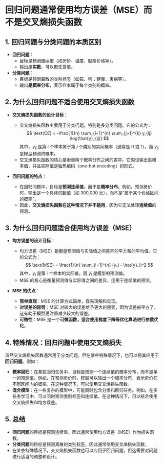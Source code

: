# 回归问题通常使用均方误差（MSE）而不是交叉熵损失函数

## 1. **回归问题与分类问题的本质区别**

- **回归问题**：
  - 目标是预测连续值（如房价、温度、股票价格等）。
  - 输出是**实数**，可以取任意值。
- **分类问题**：
  - 目标是预测离散的类别标签（如猫、狗；健康、患病等）。
  - 输出**是概率分布**，表示样本属于每个类别的概率。

## 2. **为什么回归问题不适合使用交叉熵损失函数**

- **交叉熵损失函数的设计目标**：
  - 交叉熵损失函数主要用于分类问题，特别是多分类问题。它的公式为：
    $$
    \text{CE} = -\frac{1}{n} \sum_{i=1}^{n} \sum_{j=1}^{k} y_{ij} \log(\hat{y}_{ij})
    $$
    其中，$y_{ij}$ 是第 $i$ 个样本属于第 $j$ 个类别的实际概率（通常是 0 或 1），而 $\hat{y}_{ij}$ 是模型预测的概率。
  - 交叉熵损失函数的核心是衡量两个概率分布之间的差异。它假设输出是概率值，并且实际值是独热编码（one-hot encoding）的形式。

- **回归问题的特点**：
  - 在回归问题中，目标是**预测连续值**，而不是**概率分布**。例如，预测房价时，输出是一个具体的数值（如 300,000 元），而不是“属于某个价格区间的概率”。
  - 因此，**交叉熵损失函数在这种情况下并不适用**，因为它无法处理**连续值**的预测。

## 3. **为什么回归问题适合使用均方误差（MSE）**

- **均方误差的设计目标**：
  - 均方误差（MSE）是衡量预测值与实际值之间差异的平方和的平均值。它的公式为：
    $$
    \text{MSE} = \frac{1}{n} \sum_{i=1}^{n} (y_i - \hat{y}_i)^2
    $$
    其中，$y_i$ 是第 $i$ 个样本的实际值，而 $\hat{y}_i$ 是模型的预测值。
  - MSE 的核心是衡量预测值与实际值之间的差异，适用于连续值的预测。

- **MSE 的优点**：
  - **简单直观**：MSE 的计算方式简单，容易理解和实现。
  - **对误差的惩罚**：MSE 对较大的误差给予更大的惩罚，因为误差被平方了。这有助于模型更注重减少较大的误差。
  - **可微性**：MSE 是一个**可微函数，适合使用梯度下降等优化算法进行参数优化**。

## 4. **特殊情况：回归问题中使用交叉熵损失**

虽然交叉熵损失函数通常用于分类问题，但在某些特殊情况下，也可以将其应用于**回归问题**。例如：

- **概率回归**：在某些回归任务中，目标是预测一个连续值的概率分布，而不是单一的预测值。例如，在预测房价时，模型可以输出一个概率分布，表示房价在不同区间内的概率。在这种情况下，可以使用交叉熵损失函数。
- **混合模型**：在一些复杂的模型中，可能同时包含分类和回归任务。例如，在多任务学习中，可以同时预测类别标签和连续值。在这种情况下，可以结合使用交叉熵损失和均方误差。

## 5. **总结**

- **回归问题**的目标是预测连续值，因此通常使用均方误差（MSE）作为损失函数。
- **分类问题**的目标是预测离散的类别标签，因此通常使用交叉熵损失函数。
- 在某些特殊情况下，交叉熵损失函数也可以应用于回归问题，但这需要对问题进行适当的调整和设计。
